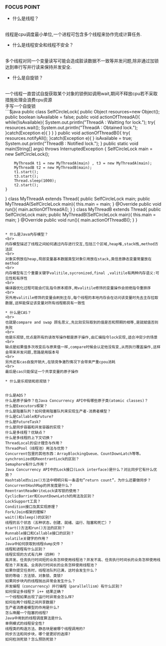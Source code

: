 
### FOCUS POINT

* 什么是线程？
<br>
线程是cpu调度最小单位,一个进程可包含多个线程来协作完成计算任务.

* 什么是线程安全和线程不安全？
<br>
多个线程对同一个变量读写可能会造成脏读数据不一致等并发问题,除非通过加锁达到串行写并行读来保持并发安全.

* 什么是自旋锁？
<br>
一个线程一直尝试自旋获取某个对象的锁例如调用wait,期间不释放cpu若不采取措施处理会浪费cpu资源
<br>
手写一个自旋锁
<br>
```$java
public class SelfCircleLock{
    public Object resources=new Object();
    public boolean isAvailable = false;
    public void actionOfThreadA(){
        while(!isAvailable){
            System.out.println("ThreadA : Waitting for lock.");
            try{
                resources.wait();
                System.out.println("ThreadA : Obtained lock.");
            }catch(Exception e){
            }
        }
    }
    public void actionOfThreadB(){
        try{
            resources.notifyAll();
        }catch(Exception e){
        }
        isAvailable = true;
        System.out.println("ThreadB : Notified lock.");
    }
    public static void main(String[] args) throws InterruptedException {
        SelfCircleLock main = new SelfCircleLock();

        MyThreadA t1 = new MyThreadA(main) , t3 = new MyThreadA(main);
        MyThreadB t2 = new MyThreadB(main);
        t1.start();
        t3.start();
        Thread.sleep(1000);
        t2.start();
    } 

}
class MyThreadA extends Thread{
    public SelfCircleLock main;
    public MyThreadA(SelfCircleLock main){
        this.main = main;
    }
    @Override
    public void run(){
        main.actionOfThreadA();
    }
}
class MyThreadB extends  Thread{
    public SelfCircleLock main;
    public MyThreadB(SelfCircleLock main){
        this.main = main;
    }
    @Override
    public void run(){
        main.actionOfThreadB();
    }
}
```

* 什么是Java内存模型？
<br>
内存模型描述了线程之间如何通过内存进行交互,包括三个区域,heap堆,stack栈,method方法区
<br>
对象实例放在heap,局部变量基本数据类型对象引用放在stack,类信息静态变量常量放在method
<br>
内存模型有三个重要关键字valitile,sycronized,final ,valitile有两种内存语义:可见性和有序性
<br>
编译器优化过程可能会打乱指令原本顺序,用valitile修饰的变量操作会拒绝指令重排序
<br>
另外用valitile修饰的变量会刷到主存,每个线程的本地内存会在访问该变量时先去主存拉取数据,这样能保证该变量对所有线程都具有一致性

* 什么是CAS？
<br>
也就是compare and swap 顾名思义,先比较实际取到的值是否和预期的相等,是就赋值否则失败
<br>
他是乐观锁,优点是所有的读改写操作都是原子操作,由汇编指令lock实现,适合冲突少的场景
<br>
缺点是如果值多次改变后与原来值一样,compare时候会认定他没有变,从而执行覆盖操作,这样会带来并发问题,思路是用版本号
<br>
另外还有cas自旋开销大,在锁竞争激烈情况下会带来严重cpou消耗
<br>
最后是cas只能保证一个共享变量的原子操作

* 什么是乐观锁和悲观锁？


什么是AQS？
什么是原子操作？在Java Concurrency API中有哪些原子类(atomic classes)？
什么是Executors框架？
什么是阻塞队列？如何使用阻塞队列来实现生产者-消费者模型？
什么是Callable和Future?
什么是FutureTask?
什么是同步容器和并发容器的实现？
什么是多线程？优缺点？
什么是多线程的上下文切换？
ThreadLocal的设计理念与作用？
ThreadPool（线程池）用法与优势？
Concurrent包里的其他东西：ArrayBlockingQueue、CountDownLatch等等。
synchronized和ReentrantLock的区别？
Semaphore有什么作用？
Java Concurrency API中的Lock接口(Lock interface)是什么？对比同步它有什么优势？
Hashtable的size()方法中明明只有一条语句”return count”，为什么还要做同步？
ConcurrentHashMap的并发度是什么？
ReentrantReadWriteLock读写锁的使用？
CyclicBarrier和CountDownLatch的用法及区别？
LockSupport工具？
Condition接口及其实现原理？
Fork/Join框架的理解?
wait()和sleep()的区别?
线程的五个状态（五种状态，创建、就绪、运行、阻塞和死亡）?
start()方法和run()方法的区别？
Runnable接口和Callable接口的区别？
volatile关键字的作用？
Java中如何获取到线程dump文件？
线程和进程有什么区别？
线程实现的方式有几种（四种）？
高并发、任务执行时间短的业务怎样使用线程池？并发不高、任务执行时间长的业务怎样使用线程池？并发高、业务执行时间长的业务怎样使用线程池？
如果你提交任务时，线程池队列已满，这时会发生什么？
锁的等级：方法锁、对象锁、类锁?
如果同步块内的线程抛出异常会发生什么？
并发编程（concurrency）并行编程（parallellism）有什么区别？
如何保证多线程下 i++ 结果正确？
一个线程如果出现了运行时异常会怎么样?
如何在两个线程之间共享数据?
生产者消费者模型的作用是什么?
怎么唤醒一个阻塞的线程?
Java中用到的线程调度算法是什么
单例模式的线程安全性?
线程类的构造方法、静态块是被哪个线程调用的?
同步方法和同步块，哪个是更好的选择?
如何检测死锁？怎么预防死锁？